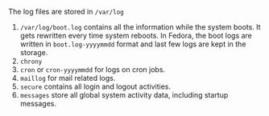 The log files are stored in `/var/log`

1. `/var/log/boot.log` contains all the information while the system boots. It gets rewritten every time system reboots. In Fedora, the boot logs are written in `boot.log-yyyymmdd` format and last few logs are kept in the storage. 
2. `chrony`
3. `cron` or `cron-yyyymmdd` for logs on cron jobs.
4. `maillog` for mail related logs.
5. `secure` contains all login and logout activities.
6. `messages` store all global system activity data, including startup messages.